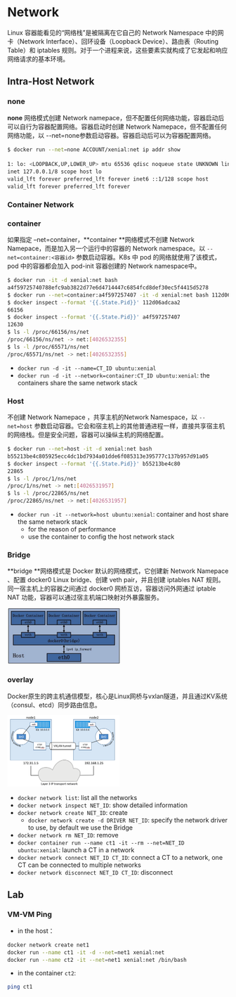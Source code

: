 # Network

Linux 容器能看见的“网络栈”是被隔离在它自己的 Network Namespace 中的网卡（Network Interface）、回环设备（Loopback Device）、路由表（Routing Table）和 iptables 规则。对于一个进程来说，这些要素实就构成了它发起和响应网络请求的基本环境。

## Intra-Host Network

### none

**none** 网络模式创建 Network namepace，但不配置任何网络功能，容器启动后可以自行为容器配置网络。容器启动时创建 Network Namepace，但不配置任何网络功能，以 --net=none参数启动容器。容器启动后可以为容器配置网络。

```bash
$ docker run --net=none ACCOUNT/xenial:net ip addr show

1: lo: <LOOPBACK,UP,LOWER_UP> mtu 65536 qdisc noqueue state UNKNOWN link/loopback 00:00:00:00:00:00 brd 00:00:00:00:00:00
inet 127.0.0.1/8 scope host lo
valid_lft forever preferred_lft forever inet6 ::1/128 scope host
valid_lft forever preferred_lft forever
```

### Container Network

### container

如果指定 –net=container，**container **网络模式不创建 Network Namepace，而是加入另一个运行中的容器的 Network namespace。以 ``--net=container:<容器id>`` 参数启动容器。K8s 中 pod 的网络就使用了该模式，pod 中的容器都会加入 pod-init 容器创建的 Network namespace中。

```bash
$ docker run -it -d xenial:net bash
a4f59725740788efc9ab3822d77e6d4714447c6854fcd8def30ec5f4415d5278
$ docker run --net=container:a4f597257407 -it -d xenial:net bash 112d06adcaa2527d87ce9ed4b51ef1c3317d2ececbf19404d5402e8d710fa823 
$ docker inspect --format '{{.State.Pid}}' 112d06adcaa2
66156
$ docker inspect --format '{{.State.Pid}}' a4f597257407
12630
$ ls -l /proc/66156/ns/net
/proc/66156/ns/net -> net:[4026532355] 
$ ls -l /proc/65571/ns/net 
/proc/65571/ns/net -> net:[4026532355]
```

- `docker run -d -it --name=CT_ID ubuntu:xenial`
- `docker run -d -it --network=container:CT_ID ubuntu:xenial`: the containers share the same network stack

### Host

不创建 Network Namepace ，共享主机的Network Namespace，以 ``--net=host`` 参数启动容器。它会和宿主机上的其他普通进程一样，直接共享宿主机的网络栈。但是安全问题，容器可以操纵主机的网络配置。

```bash
$ docker run --net=host -it -d xenial:net bash
b55213be4c805925ecc4dc1bd7934a01dde6f085313e395777c137b957d91a05
$ docker inspect --format '{{.State.Pid}}' b55213be4c80
22865
$ ls -l /proc/1/ns/net
/proc/1/ns/net -> net:[4026531957]
$ ls -l /proc/22865/ns/net 
/proc/22865/ns/net -> net:[4026531957]
```

- `docker run -it --network=host ubuntu:xenial`: container and host share the same network stack
  - for the reason of performance 
  - use the container to config the host network stack

### Bridge

**bridge **网络模式是 Docker 默认的网络模式，它创建新 Network Namepace 、配置 docker0 Linux bridge、创建 veth pair，并且创建 iptables NAT 规则。同一宿主机上的容器之间通过 docker0 网桥互访，容器访问外网通过 iptable NAT 功能，容器可以通过宿主机端口映射对外暴露服务。

<img src="figures/image-20200202153831519.png" alt="image-20200202153831519" style="zoom: 25%;" />

### overlay

Docker原生的跨主机通信模型，核心是Linux网桥与vxlan隧道，并且通过KV系统（consul、etcd）同步路由信息。

<img src="figures/image-20200123234145099.png" alt="image-20200123234145099" style="zoom: 25%;" /> 

- `docker network list`: list all the networks
- `docker network inspect NET_ID`: show detailed information
- `docker network create NET_ID`: create
  - `docker network create -d DRIVER NET_ID`: specify the network driver to use, by default we use the Bridge
- `docker network rm NET_ID`: remove
- `docker container run --name ct1 -it --rm --net=NET_ID ubuntu:xenial`: launch a CT in a network
- `docker network connect NET_ID CT_ID`: connect a CT to a network, one CT can be connected to multiple networks
- `docker network disconnect NET_ID CT_ID`: disconnect


## Lab
### VM-VM Ping
- in the host：
```bash
docker network create net1
docker run --name ct1 -it -d --net=net1 xenial:net
docker run --name ct2 -it --net=net1 xenial:net /bin/bash
```
- in the container `ct2`: 
```bash
ping ct1
```
